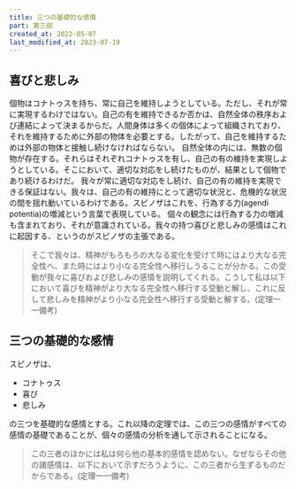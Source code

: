 ```yaml
---
title: 三つの基礎的な感情
part: 第三部
created_at: 2022-05-07
last_modified_at: 2023-07-19
---
```


## 喜びと悲しみ

個物はコナトゥスを持ち、常に自己を維持しようとしている。ただし、それが常に実現するわけではない。自己の有を維持できるか否かは、自然全体の秩序および連結によって決まるからだ。人間身体は多くの個体によって組織されており、それを維持するために外部の物体を必要とする。したがって、自己を維持するためは外部の物体と接触し続けなければならない。
自然全体の内には、無数の個物が存在する。それらはそれぞれコナトゥスを有し、自己の有の維持を実現しようとしている。そこにおいて、適切な対応をし続けたものが、結果として個物であり続けるわけだ。
我々が常に適切な対応をし続け、自己の有の維持を実現できる保証はない。我々は、自己の有の維持にとって適切な状況と、危機的な状況の間を揺れ動いているわけである。スピノザはこれを、行為する力(agendi potentia)の増減という言葉で表現している。
個々の観念には行為する力の増減も含まれており、それが意識されている。我々の持つ喜びと悲しみの感情はこれに起因する、というのがスピノザの主張である。

>そこで我々は、精神がもろもろの大なる変化を受けて時にはより大なる完全性へ、また時にはより小なる完全性へ移行しうることが分かる。この受動が我々に喜びおよび悲しみの感情を説明してくれる。こうして私は以下において喜びを精神がより大なる完全性へ移行する受動と解し、これに反して悲しみを精神がより小なる完全性へ移行する受動と解する。(定理一一備考)

## 三つの基礎的な感情

スピノザは、

- コナトゥス
- 喜び
- 悲しみ

の三つを基礎的な感情とする。これ以降の定理では、この三つの感情がすべての感情の基礎であることが、個々の感情の分析を通して示されることになる。

>この三者のほかには私は何ら他の基本的感情を認めない。なぜならその他の諸感情は、以下において示すだろうように、この三者から生ずるものだからである。(定理一一備考)
